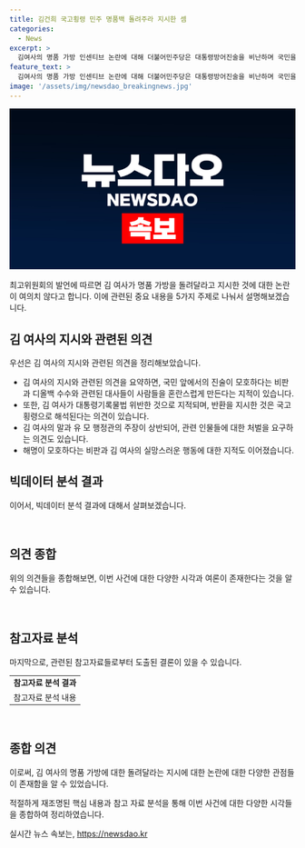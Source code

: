 ```yaml
---
title: 김건희 국고횡령 민주 명품백 돌려주라 지시한 셈
categories:
  - News
excerpt: >
  김여사의 명품 가방 인센티브 논란에 대해 더불어민주당은 대통령방어진술을 비난하며 국민을 과대표현하고 있다고 주장했다. 특히 김여사가 받은 선물을 돌려줄 것을 지시하면서 국고 횡령을 지시한 것으로 보이고, 이에 따른 딜레마에 빠진 김여사의 처보는 비판거리 등을 지적했다. 또한, 유 모 행정관과 김여사의 말의 상충으로 인해 처벌을 요구했다.
feature_text: >
  김여사의 명품 가방 인센티브 논란에 대해 더불어민주당은 대통령방어진술을 비난하며 국민을 과대표현하고 있다고 주장했다. 특히 김여사가 받은 선물을 돌려줄 것을 지시하면서 국고 횡령을 지시한 것으로 보이고, 이에 따른 딜레마에 빠진 김여사의 처보는 비판거리 등을 지적했다. 또한, 유 모 행정관과 김여사의 말의 상충으로 인해 처벌을 요구했다.
image: '/assets/img/newsdao_breakingnews.jpg'
---
```


<p><img src="/assets/img/newsdao_breakingnews.jpg" alt="cryptoinkorea 속보" /></p>

<p>최고위원회의 발언에 따르면 김 여사가 명품 가방을 돌려달라고 지시한 것에 대한 논란이 여의치 않다고 합니다. 이에 관련된 중요 내용을 5가지 주제로 나눠서 설명해보겠습니다.</p>

<h2 data-ke-size="size26">김 여사의 지시와 관련된 의견</h2>

<p>우선은 김 여사의 지시와 관련된 의견을 정리해보았습니다.</p>

<ul>
  <li>김 여사의 지시와 관련된 의견을 요약하면, 국민 앞에서의 진술이 모호하다는 비판과 디올백 수수와 관련된 대사들이 사람들을 혼란스럽게 만든다는 지적이 있습니다.</li>
  <li>또한, 김 여사가 대통령기록물법 위반한 것으로 지적되며, 반환을 지시한 것은 국고 횡령으로 해석된다는 의견이 있습니다.</li>
  <li>김 여사의 말과 유 모 행정관의 주장이 상반되어, 관련 인물들에 대한 처벌을 요구하는 의견도 있습니다.</li>
  <li>해명이 모호하다는 비판과 김 여사의 실망스러운 행동에 대한 지적도 이어졌습니다.</li>
</ul>

<h2 data-ke-size="size26">빅데이터 분석 결과</h2>

<p>이어서, 빅데이터 분석 결과에 대해서 살펴보겠습니다.</p>

<p data-ke-size="size16">&nbsp;</p>

<h2 data-ke-size="size26">의견 종합</h2>

<p>위의 의견들을 종합해보면, 이번 사건에 대한 다양한 시각과 여론이 존재한다는 것을 알 수 있습니다. </p>

<p data-ke-size="size16">&nbsp;</p>

<h2 data-ke-size="size26">참고자료 분석</h2>

<p>마지막으로, 관련된 참고자료들로부터 도출된 결론이 있을 수 있습니다. </p>

<table>
  <tr>
    <td style="text-align: center; height: 17px;"><b>참고자료 분석 결과</b></td>
  </tr>
  <tr>
    <td style="text-align: center; height: 17px;">참고자료 분석 내용</td>
  </tr>
</table>

<p data-ke-size="size16">&nbsp;</p>

<h2 data-ke-size="size26">종합 의견</h2>

<p>이로써, 김 여사의 명품 가방에 대한 돌려달라는 지시에 대한 논란에 대한 다양한 관점들이 존재함을 알 수 있었습니다. </p>

<p>적절하게 재조명된 핵심 내용과 참고 자료 분석을 통해 이번 사건에 대한 다양한 시각들을 종합하여 정리하였습니다.</p>
실시간 뉴스 속보는, <a href="https://newsdao.kr" rel="dofollow">https://newsdao.kr</a>



